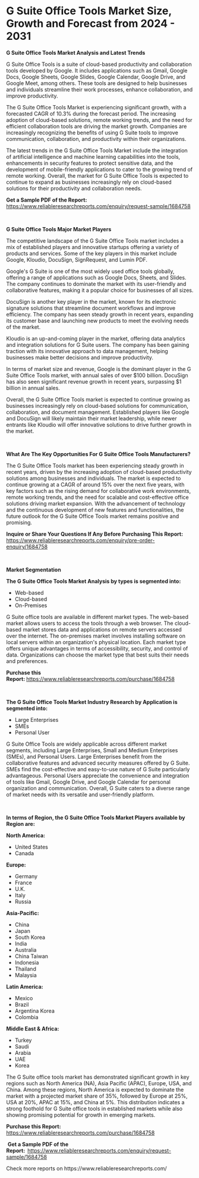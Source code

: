 <p><h1>G Suite Office Tools Market Size, Growth and Forecast from 2024 - 2031</h1></p><p><strong>G Suite Office Tools Market Analysis and Latest Trends</strong></p>
<p><p>G Suite Office Tools is a suite of cloud-based productivity and collaboration tools developed by Google. It includes applications such as Gmail, Google Docs, Google Sheets, Google Slides, Google Calendar, Google Drive, and Google Meet, among others. These tools are designed to help businesses and individuals streamline their work processes, enhance collaboration, and improve productivity.</p><p>The G Suite Office Tools Market is experiencing significant growth, with a forecasted CAGR of 10.3% during the forecast period. The increasing adoption of cloud-based solutions, remote working trends, and the need for efficient collaboration tools are driving the market growth. Companies are increasingly recognizing the benefits of using G Suite tools to improve communication, collaboration, and productivity within their organizations.</p><p>The latest trends in the G Suite Office Tools Market include the integration of artificial intelligence and machine learning capabilities into the tools, enhancements in security features to protect sensitive data, and the development of mobile-friendly applications to cater to the growing trend of remote working. Overall, the market for G Suite Office Tools is expected to continue to expand as businesses increasingly rely on cloud-based solutions for their productivity and collaboration needs.</p></p>
<p><strong>Get a Sample PDF of the Report:&nbsp;</strong> <a href="https://www.reliableresearchreports.com/enquiry/request-sample/1684758">https://www.reliableresearchreports.com/enquiry/request-sample/1684758</a></p>
<p>&nbsp;</p>
<p><strong>G Suite Office Tools Major Market Players</strong></p>
<p><p>The competitive landscape of the G Suite Office Tools market includes a mix of established players and innovative startups offering a variety of products and services. Some of the key players in this market include Google, Kloudio, DocuSign, SignRequest, and Lumin PDF.</p><p>Google's G Suite is one of the most widely used office tools globally, offering a range of applications such as Google Docs, Sheets, and Slides. The company continues to dominate the market with its user-friendly and collaborative features, making it a popular choice for businesses of all sizes.</p><p>DocuSign is another key player in the market, known for its electronic signature solutions that streamline document workflows and improve efficiency. The company has seen steady growth in recent years, expanding its customer base and launching new products to meet the evolving needs of the market.</p><p>Kloudio is an up-and-coming player in the market, offering data analytics and integration solutions for G Suite users. The company has been gaining traction with its innovative approach to data management, helping businesses make better decisions and improve productivity.</p><p>In terms of market size and revenue, Google is the dominant player in the G Suite Office Tools market, with annual sales of over $100 billion. DocuSign has also seen significant revenue growth in recent years, surpassing $1 billion in annual sales.</p><p>Overall, the G Suite Office Tools market is expected to continue growing as businesses increasingly rely on cloud-based solutions for communication, collaboration, and document management. Established players like Google and DocuSign will likely maintain their market leadership, while newer entrants like Kloudio will offer innovative solutions to drive further growth in the market.</p></p>
<p>&nbsp;</p>
<p><strong>What Are The Key Opportunities For G Suite Office Tools Manufacturers?</strong></p>
<p><p>The G Suite Office Tools market has been experiencing steady growth in recent years, driven by the increasing adoption of cloud-based productivity solutions among businesses and individuals. The market is expected to continue growing at a CAGR of around 15% over the next five years, with key factors such as the rising demand for collaborative work environments, remote working trends, and the need for scalable and cost-effective office solutions driving market expansion. With the advancement of technology and the continuous development of new features and functionalities, the future outlook for the G Suite Office Tools market remains positive and promising.</p></p>
<p><strong>Inquire or Share Your Questions If Any Before Purchasing This Report:</strong> <a href="https://www.reliableresearchreports.com/enquiry/pre-order-enquiry/1684758">https://www.reliableresearchreports.com/enquiry/pre-order-enquiry/1684758</a></p>
<p>&nbsp;</p>
<p><strong>Market Segmentation</strong></p>
<p><strong>The G Suite Office Tools Market Analysis by types is segmented into:</strong></p>
<p><ul><li>Web-based</li><li>Cloud-based</li><li>On-Premises</li></ul></p>
<p><p>G Suite office tools are available in different market types. The web-based market allows users to access the tools through a web browser. The cloud-based market stores data and applications on remote servers accessed over the internet. The on-premises market involves installing software on local servers within an organization's physical location. Each market type offers unique advantages in terms of accessibility, security, and control of data. Organizations can choose the market type that best suits their needs and preferences.</p></p>
<p><strong>Purchase this Report:&nbsp;</strong><a href="https://www.reliableresearchreports.com/purchase/1684758">https://www.reliableresearchreports.com/purchase/1684758</a></p>
<p>&nbsp;</p>
<p><strong>The G Suite Office Tools Market Industry Research by Application is segmented into:</strong></p>
<p><ul><li>Large Enterprises</li><li>SMEs</li><li>Personal User</li></ul></p>
<p><p>G Suite Office Tools are widely applicable across different market segments, including Large Enterprises, Small and Medium Enterprises (SMEs), and Personal Users. Large Enterprises benefit from the collaborative features and advanced security measures offered by G Suite. SMEs find the cost-effective and easy-to-use nature of G Suite particularly advantageous. Personal Users appreciate the convenience and integration of tools like Gmail, Google Drive, and Google Calendar for personal organization and communication. Overall, G Suite caters to a diverse range of market needs with its versatile and user-friendly platform.</p></p>
<p>&nbsp;</p>
<p><strong>In terms of Region, the G Suite Office Tools Market Players available by Region are:</strong></p>
<p>
    <p> <strong> North America: </strong>
        <ul>
            <li>United States</li>
            <li>Canada</li>
        </ul>
        </p> 
    <p> <strong> Europe: </strong>
        <ul>
            <li>Germany</li>
            <li>France</li>
            <li>U.K.</li>
            <li>Italy</li>
            <li>Russia</li>
        </ul>
        </p> 
    <p> <strong> Asia-Pacific: </strong>
        <ul>
            <li>China</li>
            <li>Japan</li>
            <li>South Korea</li>
            <li>India</li>
            <li>Australia</li>
            <li>China Taiwan</li>
            <li>Indonesia</li>
            <li>Thailand</li>
            <li>Malaysia</li>
        </ul>
        </p> 
    <p> <strong> Latin America: </strong>
        <ul>
            <li>Mexico</li>
            <li>Brazil</li>
            <li>Argentina Korea</li>
            <li>Colombia</li>
        </ul>
        </p> 
    <p> <strong> Middle East & Africa: </strong>
        <ul>
            <li>Turkey</li>
            <li>Saudi</li>
            <li>Arabia</li>
            <li>UAE</li>
            <li>Korea</li>
        </ul>
    </p>
    </p>
<p><p>The G Suite office tools market has demonstrated significant growth in key regions such as North America (NA), Asia Pacific (APAC), Europe, USA, and China. Among these regions, North America is expected to dominate the market with a projected market share of 35%, followed by Europe at 25%, USA at 20%, APAC at 15%, and China at 5%. This distribution indicates a strong foothold for G Suite office tools in established markets while also showing promising potential for growth in emerging markets.</p></p>
<p><strong>Purchase this Report: </strong><a href="https://www.reliableresearchreports.com/purchase/1684758">https://www.reliableresearchreports.com/purchase/1684758</a></p>
<p>&nbsp;<strong>Get a Sample PDF of the Report:&nbsp;&nbsp;</strong><a href="https://www.reliableresearchreports.com/enquiry/request-sample/1684758">https://www.reliableresearchreports.com/enquiry/request-sample/1684758</a></p>
<p><strong></strong></p>
<p>Check more reports on https://www.reliableresearchreports.com/</p>